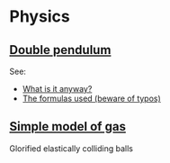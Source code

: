# Physics
## [Double pendulum](https://victordk13.github.io/physics/double_pendulum.html)

See:
* [What is it anyway?](https://en.wikipedia.org/wiki/Double_pendulum)
* [The formulas used (beware of typos)](http://scienceworld.wolfram.com/physics/DoublePendulum.html)

## [Simple model of gas](https://victordk13.github.io/physics/gas.html)
Glorified elastically colliding balls

